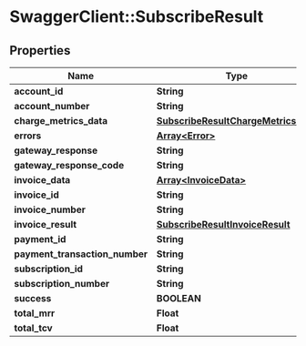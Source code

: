 # SwaggerClient::SubscribeResult

## Properties
Name | Type | Description | Notes
------------ | ------------- | ------------- | -------------
**account_id** | **String** |  | [optional] 
**account_number** | **String** |  | [optional] 
**charge_metrics_data** | [**SubscribeResultChargeMetricsData**](SubscribeResultChargeMetricsData.md) |  | [optional] 
**errors** | [**Array&lt;Error&gt;**](Error.md) |  | [optional] 
**gateway_response** | **String** |  | [optional] 
**gateway_response_code** | **String** |  | [optional] 
**invoice_data** | [**Array&lt;InvoiceData&gt;**](InvoiceData.md) |  | [optional] 
**invoice_id** | **String** |  | [optional] 
**invoice_number** | **String** |  | [optional] 
**invoice_result** | [**SubscribeResultInvoiceResult**](SubscribeResultInvoiceResult.md) |  | [optional] 
**payment_id** | **String** |  | [optional] 
**payment_transaction_number** | **String** |  | [optional] 
**subscription_id** | **String** |  | [optional] 
**subscription_number** | **String** |  | [optional] 
**success** | **BOOLEAN** |  | [optional] 
**total_mrr** | **Float** |  | [optional] 
**total_tcv** | **Float** |  | [optional] 


